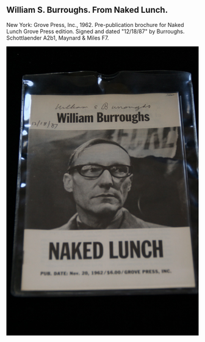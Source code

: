 ## William S. Burroughs. From Naked Lunch.

New York: Grove Press, Inc., 1962. Pre-publication brochure for Naked Lunch Grove Press edition. Signed and dated "12/18/87" by Burroughs. Schottlaender A2b1, Maynard & Miles F7.

![From Naked Lunch](../assets/images/from-naked-lunch-1.jpg)
